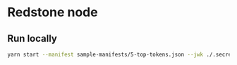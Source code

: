 # Redstone node

## Run locally
```bash
yarn start --manifest sample-manifests/5-top-tokens.json --jwk ./.secrets/arweave.json --covalent-key ckey_7dfd8019d0a84935bfdb6c3ffed
```

